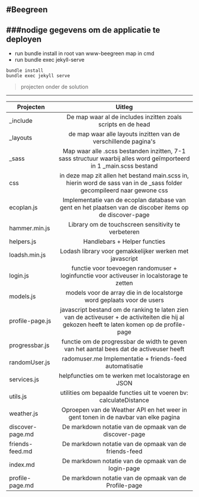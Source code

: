#Beegreen
-----

###nodige gegevens om de applicatie te deployen
-----
* run bundle install in root van www-beegreen map in cmd 
* run bundle exec jekyll-serve


~~~~
bundle install
bundle exec jekyll serve
~~~~


>projecten onder de solution
-----

|  Projecten                 |  Uitleg                                        |
|  ---------------------     |  :------------------------------------------: |
|  _include                  |  De map waar al de includes inzitten zoals scripts en de head   |
|  _layouts                  |  de map waar alle layouts inzitten van de verschillende pagina's|
|  _sass                     |  Map waar alle .scss bestanden inzitten, 7-1 sass structuur waarbij alles word geïmporteerd in 1 _main.scss bestand |
|  css                       |  in deze map zit allen het bestand main.scss in, hierin word de sass van in de _sass folder gecompileerd naar gewone css    |
|  ecoplan.js                |  Implementatie van de ecoplan database van gent en het plaatsen van de discober items op de discover-page|
|  hammer.min.js             |  Library om de touchscreen sensitivity te verbeteren |
|  helpers.js                |  Handlebars + Helper functies                                  |
|  loadsh.min.js             |  Lodash library voor gemakkelijker werken met javascript                             |
|  login.js                  |  functie voor toevoegen randomuser + loginfunctie voor activeuser in localstorage te zetten                    |
|  models.js                 |  models voor de array die in de localstorge word geplaats voor de users       |
|  profile-page.js           |  javascript bestand om de ranking te laten zien van de activeuser + de activiteiten die hij al gekozen heeft te laten komen op de profile-page                                      |
|  progressbar.js            |  functie om de progressbar de width te geven van het aantal bees dat de activeuser heeft                                    |
|  randomUser.js             |  radomuser.me Implementatie + friends-feed automatisatie|
|  services.js               |  helpfuncties om te werken met localstorage en JSON                                       |
|  utils.js                  |  utilities om bepaalde functies uit te voeren bv: calculateDistance |
|  weather.js                |  Oproepen van de Weather API en het weer in gent tonen in de navbar van elke pagina                                       |
|  discover-page.md          |  De markdown notatie van de opmaak van de discover-page                          |
|  friends-feed.md           |  De markdown notatie van de opmaak van de friends-feed                          |
|  index.md                  |  De markdown notatie van de opmaak van de login-page                          |
|  profile-page.md           |  De markdown notatie van de opmaak van de Profile-page                          |

